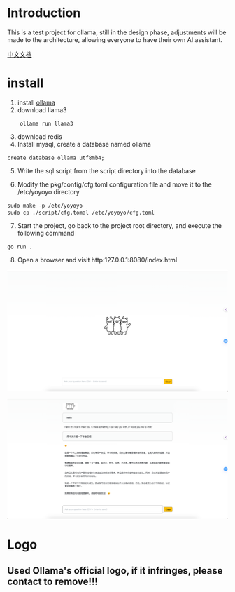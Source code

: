 # Introduction
This is a test project for ollama, still in the design phase, adjustments will be made to the architecture, allowing everyone to have their own AI assistant.

[中文文档](README_ZH.md)
# install
1. install [ollama](https://github.com/ollama/ollama)
2. download llama3
```shell
    ollama run llama3
```
3. download redis
4. Install mysql, create a database named ollama
```shell
create database ollama utf8mb4;
```
5. Write the sql script from the script directory into the database

6. Modify the pkg/config/cfg.toml configuration file and move it to the /etc/yoyoyo directory
```shell
sudo make -p /etc/yoyoyo
sudo cp ./script/cfg.tomal /etc/yoyoyo/cfg.toml
```
7. Start the project, go back to the project root directory, and execute the following command
```shell
go run .
```
8. Open a browser and visit http:127.0.0.1:8080/index.html

![img.png](docs/image/img.png)

![img.png](docs/image/img2.png)


# Logo
## Used Ollama's official logo, if it infringes, please contact to remove!!!